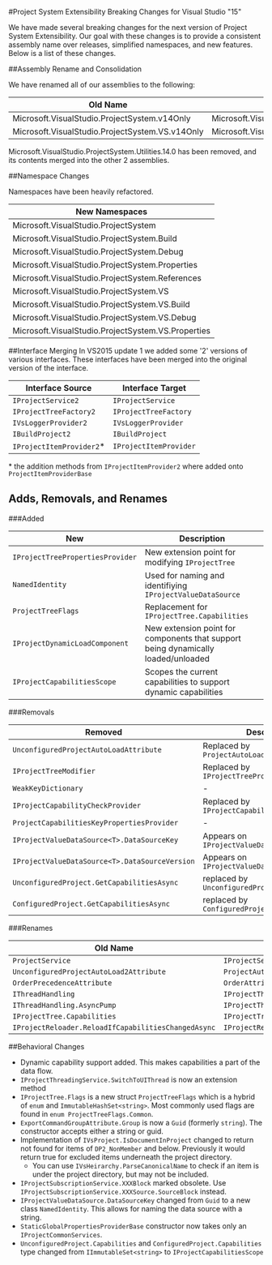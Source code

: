 #Project System Extensibility Breaking Changes for Visual Studio "15"

We have made several breaking changes for the next version of Project System Extensibility. Our goal with these changes is to provide a consistent assembly name over releases, simplified namespaces, and new features. Below is a list of these changes.  

##Assembly Rename and Consolidation

We have renamed all of our assemblies to the following:

Old Name | New Name
--- | ---
Microsoft.VisualStudio.ProjectSystem.v14Only | Microsoft.VisualStudio.ProjectSystem
Microsoft.VisualStudio.ProjectSystem.VS.v14Only | Microsoft.VisualStudio.ProjectSystem.VS

Microsoft.VisualStudio.ProjectSystem.Utilities.14.0 has been removed, and its contents merged into the other 2 assemblies.

##Namespace Changes

Namespaces have been heavily refactored.

| New Namespaces |
| --- |
| Microsoft.VisualStudio.ProjectSystem |
| Microsoft.VisualStudio.ProjectSystem.Build |
| Microsoft.VisualStudio.ProjectSystem.Debug |
| Microsoft.VisualStudio.ProjectSystem.Properties |
| Microsoft.VisualStudio.ProjectSystem.References |
| Microsoft.VisualStudio.ProjectSystem.VS |
| Microsoft.VisualStudio.ProjectSystem.VS.Build |
| Microsoft.VisualStudio.ProjectSystem.VS.Debug |
| Microsoft.VisualStudio.ProjectSystem.VS.Properties |

##Interface Merging
In VS2015 update 1 we added some '2' versions of various interfaces. 
These interfaces have been merged into the original version of the interface. 

Interface Source | Interface Target
--- | ---
`IProjectService2` | `IProjectService`
`IProjectTreeFactory2` | `IProjectTreeFactory`
`IVsLoggerProvider2` | `IVsLoggerProvider`
`IBuildProject2` | `IBuildProject`
`IProjectItemProvider2`* | `IProjectItemProvider`

\* the addition methods from `IProjectItemProvider2` where added onto `ProjectItemProviderBase`

## Adds, Removals, and Renames

###Added

New | Description
--- | ---
`IProjectTreePropertiesProvider` | New extension point for modifying `IProjectTree`
`NamedIdentity` | Used for naming and identifiying `IProjectValueDataSource`
`ProjectTreeFlags` | Replacement for `IProjectTree.Capabilities`
`IProjectDynamicLoadComponent` | New extension point for components that support being dynamically loaded/unloaded
`IProjectCapabilitiesScope` | Scopes the current capabilities to support dynamic capabilities

###Removals

Removed | Description
--- | ---
`UnconfiguredProjectAutoLoadAttribute` | Replaced by `ProjectAutoLoadAttribute`
`IProjectTreeModifier` | Replaced by `IProjectTreePropertiesProvider`
`WeakKeyDictionary` | -
`IProjectCapabilityCheckProvider` | Replaced by `IProjectCapabilitiesScope`
`ProjectCapabilitiesKeyPropertiesProvider` | -
`IProjectValueDataSource<T>.DataSourceKey` | Appears on `IProjectValueDataSource`
`IProjectValueDataSource<T>.DataSourceVersion` | Appears on `IProjectValueDataSource`
`UnconfiguredProject.GetCapabilitiesAsync` | replaced by `UnconfiguredProject.Capabilities`
`ConfiguredProject.GetCapabilitiesAsync` | replaced by `ConfiguredProject.Capabilities`

###Renames

Old Name | New Name
--- | ---
`ProjectService` | `IProjectService`
`UnconfiguredProjectAutoLoad2Attribute` | `ProjectAutoLoadAttribute`
`OrderPrecedenceAttribute` | `OrderAttribute`
`IThreadHandling` | `IProjectThreadingService`
`IThreadHandling.AsyncPump` | `IProjectThreadingService.JoinableTaskFacory`
`IProjectTree.Capabilities` | `IProjectTree.Flags`
`IProjectReloader.ReloadIfCapabilitiesChangedAsync` | `IProjectReloader.ReloadIfNecessaryAsync`


##Behavioral Changes

* Dynamic capability support added. This makes capabilities a part of the data flow.
* `IProjectThreadingService.SwitchToUIThread` is now an extension method
* `IProjectTree.Flags` is a new struct `ProjectTreeFlags` which is a hybrid of `enum` and `ImmutableHashSet<string>`. Most commonly used flags are found in `enum ProjectTreeFlags.Common`.
* `ExportCommandGroupAttribute.Group` is now a `Guid` (formerly `string`). The constructor accepts either a string or guid.
* Implementation of `IVsProject.IsDocumentInProject` changed to return not found for items of `DP2_NonMember` and below. Previously it would return true for excluded items underneath the project directory.
  * You can use `IVsHeirarchy.ParseCanonicalName` to check if an item is under the project directory, but may not be included.
* `IProjectSubscriptionService.XXXBlock` marked obsolete. Use `IProjectSubscriptionService.XXXSource.SourceBlock` instead.
* `IProjectValueDataSource.DataSourceKey` changed from `Guid` to a new class `NamedIdentity`. This allows for naming the data source with a string.
* `StaticGlobalPropertiesProviderBase` constructor now takes only an `IProjectCommonServices`.
* `UnconfiguredProject.Capabilities` and `ConfiguredProject.Capabilities` type changed from `IImmutableSet<string>` to `IProjectCapabilitiesScope`